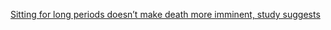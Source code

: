 <a href="https://www.washingtonpost.com/news/to-your-health/wp/2015/10/14/sitting-for-long-periods-doesnt-make-death-more-imminent-study-suggests/" target="_blank">Sitting for long periods doesn’t make death more imminent, study suggests</a>
